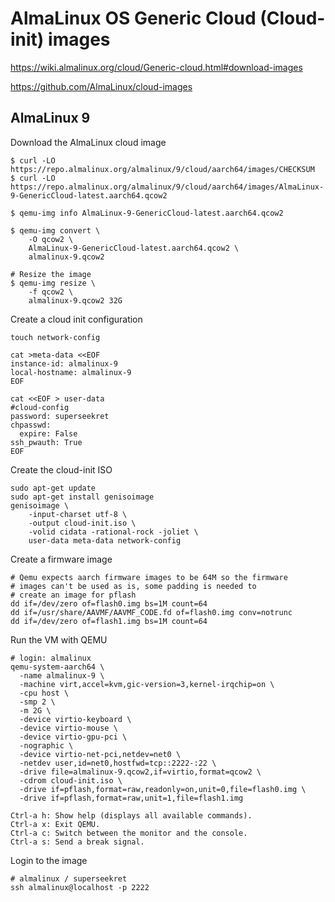 # AlmaLinux OS Generic Cloud (Cloud-init) images

https://wiki.almalinux.org/cloud/Generic-cloud.html#download-images

https://github.com/AlmaLinux/cloud-images

## AlmaLinux 9

Download the AlmaLinux cloud image

```
$ curl -LO https://repo.almalinux.org/almalinux/9/cloud/aarch64/images/CHECKSUM
$ curl -LO https://repo.almalinux.org/almalinux/9/cloud/aarch64/images/AlmaLinux-9-GenericCloud-latest.aarch64.qcow2

$ qemu-img info AlmaLinux-9-GenericCloud-latest.aarch64.qcow2

$ qemu-img convert \
    -O qcow2 \
    AlmaLinux-9-GenericCloud-latest.aarch64.qcow2 \
    almalinux-9.qcow2

# Resize the image
$ qemu-img resize \
    -f qcow2 \
    almalinux-9.qcow2 32G
```

Create a cloud init configuration

```
touch network-config

cat >meta-data <<EOF
instance-id: almalinux-9
local-hostname: almalinux-9
EOF

cat <<EOF > user-data
#cloud-config
password: superseekret
chpasswd:
  expire: False
ssh_pwauth: True
EOF
```

Create the cloud-init ISO

```
sudo apt-get update
sudo apt-get install genisoimage
genisoimage \
    -input-charset utf-8 \
    -output cloud-init.iso \
    -volid cidata -rational-rock -joliet \
    user-data meta-data network-config
```

Create a firmware image

```
# Qemu expects aarch firmware images to be 64M so the firmware
# images can't be used as is, some padding is needed to
# create an image for pflash
dd if=/dev/zero of=flash0.img bs=1M count=64
dd if=/usr/share/AAVMF/AAVMF_CODE.fd of=flash0.img conv=notrunc
dd if=/dev/zero of=flash1.img bs=1M count=64
```

Run the VM with QEMU

```
# login: almalinux
qemu-system-aarch64 \
  -name almalinux-9 \
  -machine virt,accel=kvm,gic-version=3,kernel-irqchip=on \
  -cpu host \
  -smp 2 \
  -m 2G \
  -device virtio-keyboard \
  -device virtio-mouse \
  -device virtio-gpu-pci \
  -nographic \
  -device virtio-net-pci,netdev=net0 \
  -netdev user,id=net0,hostfwd=tcp::2222-:22 \
  -drive file=almalinux-9.qcow2,if=virtio,format=qcow2 \
  -cdrom cloud-init.iso \
  -drive if=pflash,format=raw,readonly=on,unit=0,file=flash0.img \
  -drive if=pflash,format=raw,unit=1,file=flash1.img

Ctrl-a h: Show help (displays all available commands).
Ctrl-a x: Exit QEMU.
Ctrl-a c: Switch between the monitor and the console.
Ctrl-a s: Send a break signal.
```

Login to the image

```
# almalinux / superseekret
ssh almalinux@localhost -p 2222
```
